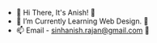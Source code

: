 - 👋 Hi There, It's Anish! 👋
- 🌱 I’m Currently Learning Web Design. 🌱
- 📫 Email - sinhanish.rajan@gmail.com 💞️ 

<!---
sinha-anish/sinha-anish is a ✨ special ✨ repository because its `README.md` (this file) appears on your GitHub profile.
You can click the Preview link to take a look at your changes.
--->
